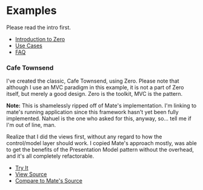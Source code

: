[intro]: http://github.com/seanhess/zero/tree/master/README.mdown
[usecases]: http://github.com/seanhess/zero/tree/master/doc/UseCases.mdown
[examples]: http://github.com/seanhess/zero/tree/master/doc/Examples.mdown
[faq]: http://github.com/seanhess/zero/tree/master/doc/FAQ.mdown

# Examples

Please read the intro first. 

* [Introduction to Zero][intro]
* [Use Cases][usecases]
* [FAQ][faq]

### Cafe Townsend

I've created the classic, Cafe Townsend, using Zero. Please note that although I use an MVC paradigm in this example, it is not a part of Zero itself, but merely a good design. Zero is the toolkit, MVC is the pattern. 

**Note:** This is shamelessly ripped off of Mate's implementation. I'm linking to mate's running application since this framework hasn't yet been fully implemented. Nahuel is the one who asked for this, anyway, so... tell me if I'm out of line, man.

Realize that I did the views first, without any regard to how the control/model layer should work. I copied Mate's approach mostly, was able to get the benefits of the Presentation Model pattern without the overhead, and it's all completely refactorable. 

* [Try It](http://mate.asfusion.com/assets/content/examples/cafeTownsend/)
* [View Source](http://github.com/seanhess/zero/tree/master/examples/CafeTownsend)
* [Compare to Mate's Source](http://mate.asfusion.com/assets/content/examples/cafeTownsend/srcview/)


